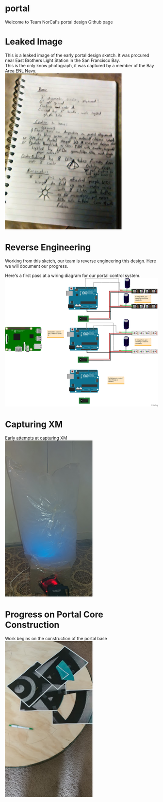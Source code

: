# portal
Welcome to Team NorCal's portal design Github page

# Leaked Image
This is a leaked image of the early portal design sketch.  It was procured near East Brothers Light Station in the San Francisco Bay.<br />
This is the only know photograph, it was captured by a member of the Bay Area ENL Navy.<br />
![Leaked-Image](/Leaked-Image.jpg)

# Reverse Engineering
Working from this sketch, our team is reverse engineering this design.  Here we will document our progress.<br />

Here's a first pass at a wiring diagram for our portal control system.<br />
![TeamNorCal_bb.png](/TeamNorCal_bb.png)<br />

# Capturing XM
Early attempts at capturing XM<br />
![Blue-smoke](/blue-smoke.jpg)<br />

# Progress on Portal Core Construction
Work begins on the construction of the portal base<br />
![Base](/base.jpg)<br />
